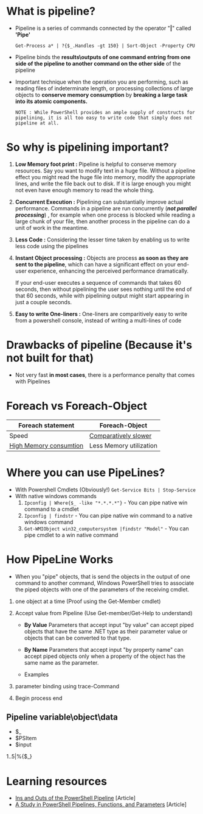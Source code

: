 
# What is pipeline?

* Pipeline is a series of commands connected by the operator "**|**" called **'Pipe'**

    `Get-Process a* | ?{$_.Handles -gt 150} | Sort-Object -Property CPU`

* Pipeline binds the **results\outputs of one command entring from one side of the pipeline to another command on the other side** of the pipeline

    [](/Pipelines/Images/PictorialView.jpg)
    [](/Pipelines/Images/PipelineExample.png)

* Important technique when the operation you are performing, such as reading files of indeterminate length, 
    or processing collections of large objects to **conserve memory consumption** by **breaking a large task into its atomic components.**

   `NOTE : While PowerShell provides an ample supply of constructs for pipelining, it is all too easy to write code that simply does not pipeline at all.`

# So why is pipelining important?

1. **Low Memory foot print :** Pipeline is helpful to conserve memory resources. Say you want to modify text in a huge file. Without a pipeline effect you might read the huge file into memory, modify the appropriate lines, and write the file back out to disk. If it is large enough you might not even have enough memory to read the whole thing.

2. **Concurrent Execution :** Pipelining can substantially improve actual performance. Commands in a pipeline are run concurrently (_**not parallel processing**_) , for example when one process is blocked while reading a large chunk of your file, then another process in the pipeline can do a unit of work in the meantime.

3. **Less Code :** Considering the lesser time taken by enabling us to write less code using the pipelines 

4. **Instant Object processing :** Objects are process **as soon as they are sent to the pipeline**, which can have a significant effect on your end-user experience, enhancing the perceived performance dramatically. 

     If your end-user executes a sequence of commands that takes 60 seconds, then without pipelining the user sees nothing until the end of that 60 seconds, while with pipelining output might start appearing in just a couple seconds.

5. **Easy to write One-liners :** One-liners are comparitively easy to write from a powershell console, instead of writing a multi-lines of code


# Drawbacks of pipeline (Because it's not built for that)

* Not very fast **in most cases**, there is a performance penalty that comes with Pipelines

# Foreach vs Foreach-Object


Foreach statement                   | Foreach-Object 
---------                           |----------------
 Speed                              | [Comparatively slower](Demo.ps1)
 [High Memory consumtion](Demo.ps1) | Less Memory utilization


# Where you can use PipeLines?

* With Powershell Cmdlets (Obviously!)
    `Get-Service Bits | Stop-Service`
* With native windows commands
    1. `Ipconfig | Where{$_ -like "*.*.*.*"}` - You can pipe native win command to a cmdlet
    2. `Ipconfig | findstr` - You can pipe native win command to a native windows command
    3. `Get-WMIObject win32_computersystem |findstr "Model"` - You can pipe cmdlet to a win native command

# How PipeLine Works
* When you "pipe" objects, that is send the objects in the output of one command to another command, Windows PowerShell tries to associate the piped objects with one of the parameters of the receiving cmdlet.


1. one object at a time (Proof using the Get-Member cmdlet)
2. Accept value from Pipeline (Use Get-member/Get-Help to understand)

    - **By Value**
        Parameters that accept input "by value" can accept piped objects that have the same .NET type as their parameter value or objects that can be converted to that type.
    - **By Name**
        Parameters that accept input "by property name" can accept piped objects only when a property of the object has the same name as the parameter.

    - Examples
3. parameter binding using trace-Command
4. Begin process end

## Pipeline variable\object\data
* $_
* $PSItem
* $input

1..5|%{$_}


# Learning resources

* [Ins and Outs of the PowerShell Pipeline](https://www.simple-talk.com/sysadmin/powershell/ins-and-outs-of-the-powershell-pipeline/) [Article]
* [A Study in PowerShell Pipelines, Functions, and Parameters](https://www.simple-talk.com/dotnet/.net-tools/down-the-rabbit-hole--a-study-in-powershell-pipelines,-functions,-and-parameters/) [Article]



